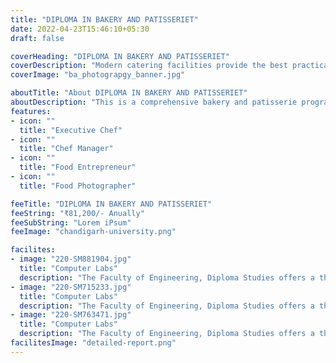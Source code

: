 ```yaml
---
title: "DIPLOMA IN BAKERY AND PATISSERIET"
date: 2022-04-23T15:46:10+05:30
draft: false

coverHeading: "DIPLOMA IN BAKERY AND PATISSERIET"
coverDescription: "Modern catering facilities provide the best practical experience"
coverImage: "ba_photograpgy_banner.jpg"

aboutTitle: "About DIPLOMA IN BAKERY AND PATISSERIET"
aboutDescription: "This is a comprehensive bakery and patisserie programme that teaches all aspects of baking and confectionery through substantial hands-on instruction and in-class lectures. A great option for anyone looking to create a career in this ever-growing field or who wants to start their own business Skills and knowledge are developed through practical experience. A chance for students to experience hands-on learning at varying levels of effort and responsibility. Understanding the importance of excellent customer service quality, server-guest relationships, and ethics. Designed to give the student 'real world' experience in the hospitality industry."
features:
- icon: ""
  title: "Executive Chef"
- icon: ""
  title: "Chef Manager"
- icon: ""
  title: "Food Entrepreneur"
- icon: ""
  title: "Food Photographer"

feeTitle: "DIPLOMA IN BAKERY AND PATISSERIET"
feeString: "₹81,200/- Anually"
feeSubString: "Lorem iPsum"
feeImage: "chandigarh-university.png"

facilites:
- image: "220-SM881904.jpg"
  title: "Computer Labs"
  description: "The Faculty of Engineering, Diploma Studies offers a three year diploma program in Aeronautical Engineering"
- image: "220-SM715233.jpg"
  title: "Computer Labs"
  description: "The Faculty of Engineering, Diploma Studies offers a three year diploma program in Aeronautical Engineering"
- image: "220-SM763471.jpg"
  title: "Computer Labs"
  description: "The Faculty of Engineering, Diploma Studies offers a three year diploma program in Aeronautical Engineering"
facilitesImage: "detailed-report.png"
---
```


